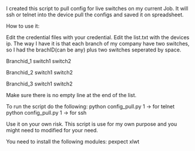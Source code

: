I created this script to pull config for live switches on my current Job. It will ssh or telnet into the device pull the configs and saved it on spreadsheet.

How to use it:

Edit the credential files with your credential. Edit the list.txt with the devices ip.
The way I have it is that each branch of my company have two switches, so I had the brachID(can be any) plus two switches seperated by space.

Branchid_1 switch1 switch2

Branchid_2 switch1 switch2

Branchid_3 switch1 switch2

Make sure there is no empty line at the end of the list.

To run the script do the following:
python config_pull.py 1 -> for telnet
python config_pull.py 1 -> for ssh

Use it on your own risk. This script is use for my own purpose and you might need to modified for your need.

You need to install the following modules:
pexpect 
xlwt

